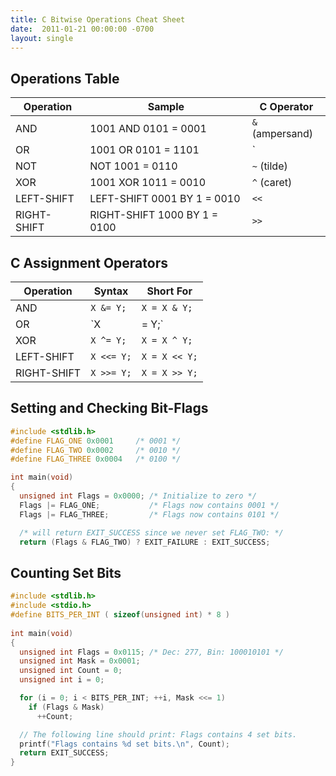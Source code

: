 ```yaml
---
title: C Bitwise Operations Cheat Sheet
date:  2011-01-21 00:00:00 -0700
layout: single
---
```


## Operations Table

| Operation | Sample | C Operator |
---|---|---
AND | 1001 AND 0101 = 0001 | `&` (ampersand)
OR | 1001 OR 0101 = 1101 | `|` (pipe)
NOT | NOT 1001 = 0110 | `~` (tilde)
XOR | 1001 XOR 1011 = 0010 | `^` (caret)
LEFT-SHIFT | LEFT-SHIFT 0001 BY 1 = 0010 | `<<`
RIGHT-SHIFT | RIGHT-SHIFT 1000 BY 1 = 0100 | `>>`

## C Assignment Operators

| Operation | Syntax | Short For |
---|---|---
AND | `X &= Y;` | `X = X & Y;`
OR | `X |= Y;` | `X = X | Y;`
XOR | `X ^= Y;` | `X = X ^ Y;`
LEFT-SHIFT | `X <<= Y;` | `X = X << Y;`
RIGHT-SHIFT | `X >>= Y;` | `X = X >> Y;`

## Setting and Checking Bit-Flags

```c
#include <stdlib.h>
#define FLAG_ONE 0x0001     /* 0001 */
#define FLAG_TWO 0x0002     /* 0010 */
#define FLAG_THREE 0x0004   /* 0100 */

int main(void)
{
  unsigned int Flags = 0x0000; /* Initialize to zero */
  Flags |= FLAG_ONE;           /* Flags now contains 0001 */
  Flags |= FLAG_THREE;         /* Flags now contains 0101 */

  /* will return EXIT_SUCCESS since we never set FLAG_TWO: */
  return (Flags & FLAG_TWO) ? EXIT_FAILURE : EXIT_SUCCESS;
```
## Counting Set Bits

```c
#include <stdlib.h>
#include <stdio.h>
#define BITS_PER_INT ( sizeof(unsigned int) * 8 )
 
int main(void)
{
  unsigned int Flags = 0x0115; /* Dec: 277, Bin: 100010101 */
  unsigned int Mask = 0x0001;
  unsigned int Count = 0;
  unsigned int i = 0;

  for (i = 0; i < BITS_PER_INT; ++i, Mask <<= 1)
    if (Flags & Mask)
      ++Count;

  // The following line should print: Flags contains 4 set bits.
  printf("Flags contains %d set bits.\n", Count);
  return EXIT_SUCCESS;
}
```

